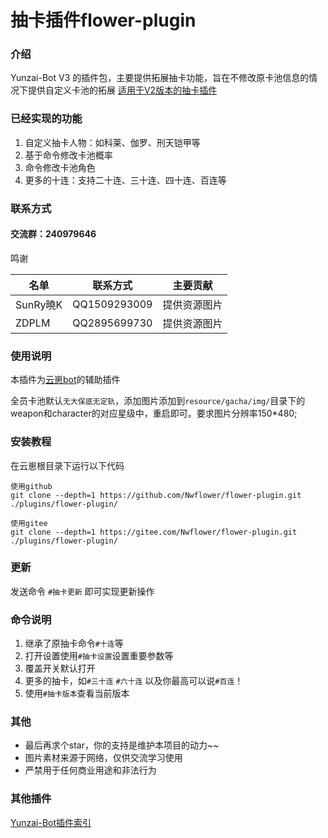 # 抽卡插件flower-plugin
### 介绍
Yunzai-Bot V3 的插件包，主要提供拓展抽卡功能，旨在不修改原卡池信息的情况下提供自定义卡池的拓展
[适用于V2版本的抽卡插件](https://gitee.com/Nwflower/gacha-plugin)

### 已经实现的功能
1. 自定义抽卡人物：如科莱、伽罗、刑天铠甲等
2. 基于命令修改卡池概率
3. 命令修改卡池角色
4. 更多的十连：支持二十连、三十连、四十连、百连等

### 联系方式
#### 交流群：240979646
鸣谢

| 名单 | 联系方式 | 主要贡献 |
|----|----|----|
| SunRy曉K | QQ1509293009 | 提供资源图片 |
| ZDPLM | QQ2895699730 | 提供资源图片 |

### 使用说明

本插件为[云崽bot](https://gitee.com/Le-niao/Yunzai-Bot)的辅助插件

全员卡池默认`无大保底无定轨`，添加图片添加到`resource/gacha/img/`目录下的weapon和character的对应星级中，重启即可。要求图片分辨率150\*480;

### 安装教程
在云崽根目录下运行以下代码
```
使用github
git clone --depth=1 https://github.com/Nwflower/flower-plugin.git ./plugins/flower-plugin/

使用gitee
git clone --depth=1 https://gitee.com/Nwflower/flower-plugin.git ./plugins/flower-plugin/
```

### 更新
发送命令 `#抽卡更新` 即可实现更新操作

### 命令说明
1. 继承了原抽卡命令`#十连`等
2. 打开设置使用`#抽卡设置`设置重要参数等
3. 覆盖开关默认打开
4. 更多的抽卡，如`#三十连` `#六十连` 以及你最高可以说`#百连`！
5. 使用`#抽卡版本`查看当前版本 

### 其他
- 最后再求个star，你的支持是维护本项目的动力~~
- 图片素材来源于网络，仅供交流学习使用
- 严禁用于任何商业用途和非法行为


### 其他插件
[Yunzai-Bot插件索引](https://gitee.com/Hikari666/Yunzai-Bot-plugins-index) 
